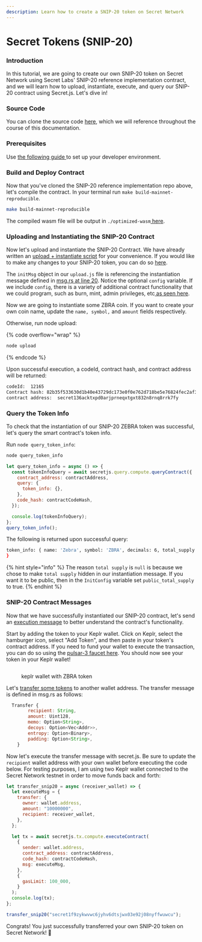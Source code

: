 ```yaml
---
description: Learn how to create a SNIP-20 token on Secret Network
---
```


# Secret Tokens (SNIP-20)

### Introduction

In this tutorial, we are going to create our own SNIP-20 token on Secret Network using Secret Labs' SNIP-20 reference implementation contract, and we will learn how to upload, instantiate, execute, and query our SNIP-20 contract using Secret.js. Let's dive in!

### Source Code

You can clone the source code [here](https://github.com/SecretFoundation/snip20-reference-impl), which we will reference throughout the course of this documentation.

### Prerequisites

Use [the following guide ](https://docs.scrt.network/secret-network-documentation/development/getting-started/setting-up-your-environment)to set up your developer environment.

### Build and Deploy Contract

Now that you've cloned the SNIP-20 reference implementation repo above, let's compile the contract. In your terminal run `make build-mainnet-reproducible`.

```bash
make build-mainnet-reproducible
```

The compiled wasm file will be output in `./optimized-wasm`[ here](https://github.com/SecretFoundation/snip20-reference-impl/tree/master/optimized-wasm).

### Uploading and Instantiating the SNIP-20 Contract

Now let's upload and instantiate the SNIP-20 Contract. We have already written an [upload + instantiate script](https://github.com/SecretFoundation/snip20-reference-impl/blob/master/node/upload.js) for your convenience. If you would like to make any changes to your SNIP-20 token, you can do so [here](https://github.com/SecretFoundation/snip20-reference-impl/blob/e8ca7b160c21630b3ffd00e3380a50245652ea90/node/upload.js#L57).&#x20;

The `initMsg` object in our `upload.js` file is referencing the instantiation message defined in [msg.rs at line 20](https://github.com/SecretFoundation/snip20-reference-impl/blob/e8ca7b160c21630b3ffd00e3380a50245652ea90/src/msg.rs#L20). Notice  the optional `config` variable. If we include `config`, there is a variety of additional contract functionality that we could program, such as burn, mint, admin privileges, etc[ as seen here](https://github.com/SecretFoundation/snip20-reference-impl/blob/e8ca7b160c21630b3ffd00e3380a50245652ea90/src/msg.rs#L42).

Now we are going to instantiate some ZBRA coin. If you want to create your own coin name, update the `name, symbol,` and `amount` fields respectively.&#x20;

Otherwise, run node upload:&#x20;

{% code overflow="wrap" %}
```bash
node upload
```
{% endcode %}

Upon successful execution, a codeId, contract hash, and contract address will be returned:

```bash
codeId:  12165
Contract hash: 82b35f533630d1b40e43729dc173e0f0e762d718be5e76824fec2af3dca14c13
contract address:  secret136acktxpd0arjprneqxtgxt832n8rnq8rrk7fy
```

### Query the Token Info

To check that the instantiation of our SNIP-20 ZEBRA token was successful, let's query the smart contract's token info.

Run `node query_token_info`:

```bash
node query_token_info 
```

```javascript
let query_token_info = async () => {
  const tokenInfoQuery = await secretjs.query.compute.queryContract({
    contract_address: contractAddress,
    query: {
      token_info: {},
    },
    code_hash: contractCodeHash,
  });

  console.log(tokenInfoQuery);
};
query_token_info();
```

The following is returned upon successful query:

```bash
token_info: { name: 'Zebra', symbol: 'ZBRA', decimals: 6, total_supply: null }
}
```

{% hint style="info" %}
The reason `total supply` is `null` is because we chose to make `total supply` hidden in our instantiation message. If you want it to be public, then in the `InitConfig` variable set `public_total_supply` to true.
{% endhint %}

### SNIP-20 Contract Messages

Now that we have successfully instantiated our SNIP-20 contract, let's send an [execution message](https://github.com/SecretFoundation/snip20-reference-impl/blob/e8ca7b160c21630b3ffd00e3380a50245652ea90/src/msg.rs#L91) to better understand the contract's functionality.

Start by adding the token to your Keplr wallet. Click on Keplr, select the hamburger icon, select "Add Token", and then paste in your token's contract address. If you need to fund your wallet to execute the transaction, you can do so using the [pulsar-3 faucet here](https://faucet.pulsar.scrttestnet.com/). You should now see your token in your Keplr wallet!

<figure><img src="../../.gitbook/assets/Screen Shot 2023-04-10 at 2.08.50 PM.png" alt=""><figcaption><p>keplr wallet with ZBRA token</p></figcaption></figure>

Let's [transfer some tokens](https://github.com/SecretFoundation/snip20-reference-impl/blob/e8ca7b160c21630b3ffd00e3380a50245652ea90/src/msg.rs#L107) to another wallet address. The transfer message is defined in msg.rs as follows:

```javascript
  Transfer {
        recipient: String,
        amount: Uint128,
        memo: Option<String>,
        decoys: Option<Vec<Addr>>,
        entropy: Option<Binary>,
        padding: Option<String>,
    }
```

Now let's execute the transfer message with secret.js. Be sure to update the `recipient` wallet address with your own wallet before executing the code below. For testing purposes, I am using two Keplr wallet connected to the Secret Network testnet in order to move funds back and forth:

```javascript
let transfer_snip20 = async (receiver_wallet) => {
  let executeMsg = {
    transfer: {
      owner: wallet.address,
      amount: "10000000",
      recipient: receiver_wallet,
    },
  };

  let tx = await secretjs.tx.compute.executeContract(
    {
      sender: wallet.address,
      contract_address: contractAddress,
      code_hash: contractCodeHash,
      msg: executeMsg,
    },
    {
      gasLimit: 100_000,
    }
  );
  console.log(tx);
};

transfer_snip20("secret1f9zykwvwc6jyhv6dtsjwx03e92j08nyffwuwcu");
```

Congrats! You just successfully transferred your own SNIP-20 token on Secret Network! 🎉

